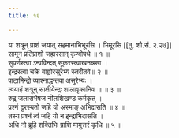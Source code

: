 ```yaml
---
title: १६

---
```

या शत्रून् प्राशं जयात् सहमानाभिभूरसि । भिमूरसि [[तु. शौ.सं. २.२७]]  
सामून प्रतिप्राशो जह्यरसान् कृण्वोषधे ॥ १ ॥  
सुपर्णस्त्वा ऽन्वविन्दत् सूकरस्त्वाखनन्नसा ।  
इन्द्रस्त्वा चक्रे बाह्वोरसुरेभ्य स्तरीतवे॥ २ ॥  
पाटामिन्द्रो व्याश्नाद्धन्तवा असुरेभ्यः ।  
त्वयाहं शत्रून् साक्षीयेन्द्रः शालावृकानिव ॥ ॥ ३ ॥  
रुद्र जलासभेषज नीलशिखण्ड कर्मकृत् ।  
प्रश्नं दुरस्यतो जहि यो अस्माङ् अभिदासति ॥ ४ ॥  
तस्य प्रश्नं त्वं जहि यो न इन्द्राभिदासति ।  
अधि नो ब्रूहि शक्तिभिः प्राशि मामुत्तरं कृधि ॥ ५ ॥  
  